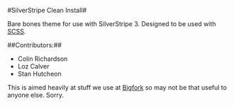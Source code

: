 #SilverStripe Clean Install#

Bare bones theme for use with SilverStripe 3.
Designed to be used with [SCSS](http://sass-lang.com).

##Contributors:##
* Colin Richardson 
* Loz Calver
* Stan Hutcheon

This is aimed heavily at stuff we use at [Bigfork](http://www.bigfork.co.uk/) so may not be that useful to anyone else. Sorry.
